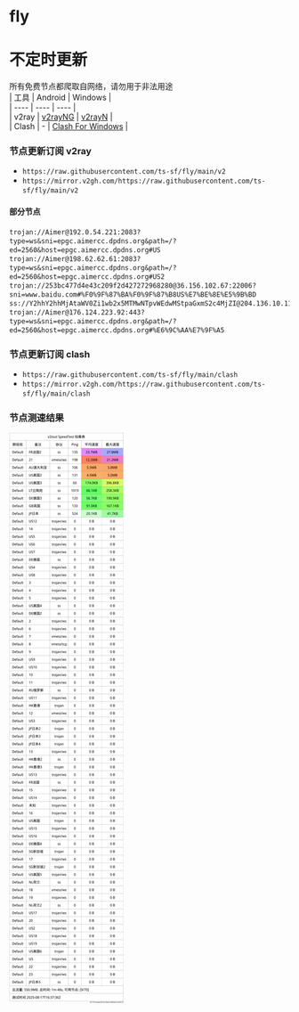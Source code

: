 # fly
# 不定时更新
所有免费节点都爬取自网络，请勿用于非法用途  
|  工具  | Android  | Windows  |  
|  ----  | ----   | ----  |  
| v2ray  | [v2rayNG](https://github.com/2dust/v2rayNG/releases) | [v2rayN](https://github.com/2dust/v2rayN/releases) |  
| Clash  | - | [Clash For Windows](https://github.com/2dust/clashN/releases) | 
  
### 节点更新订阅  v2ray
- `https://raw.githubusercontent.com/ts-sf/fly/main/v2`  
- `https://mirror.v2gh.com/https://raw.githubusercontent.com/ts-sf/fly/main/v2`  

#### 部分节点  
``` 
trojan://Aimer@192.0.54.221:2083?type=ws&sni=epgc.aimercc.dpdns.org&path=/?ed=2560&host=epgc.aimercc.dpdns.org#US
trojan://Aimer@198.62.62.61:2083?type=ws&sni=epgc.aimercc.dpdns.org&path=/?ed=2560&host=epgc.aimercc.dpdns.org#US2
trojan://253bc477d4e43c209f2d427272968280@36.156.102.67:22006?sni=www.baidu.com#%F0%9F%87%BA%F0%9F%87%B8US%E7%BE%8E%E5%9B%BD
ss://Y2hhY2hhMjAtaWV0Zi1wb2x5MTMwNTpvWEdwMStpaGxmS2c4MjZI@204.136.10.115:1866#%F0%9F%87%BA%F0%9F%87%B8US%E7%BE%8E%E5%9B%BD2%202.3MB%2Fs
trojan://Aimer@176.124.223.92:443?type=ws&sni=epgc.aimercc.dpdns.org&path=/?ed=2560&host=epgc.aimercc.dpdns.org#%E6%9C%AA%E7%9F%A5
```
### 节点更新订阅  clash
- `https://raw.githubusercontent.com/ts-sf/fly/main/clash`  
- `https://mirror.v2gh.com/https://raw.githubusercontent.com/ts-sf/fly/main/clash`  

### 节点测速结果
![image](traffic.png)
